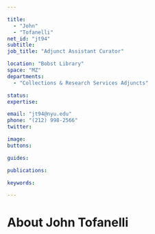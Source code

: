 ```yaml
---

title:
  - "John"
  - "Tofanelli"
net_id: "jt94"
subtitle: 
job_title: "Adjunct Assistant Curator"

location: "Bobst Library"
space: "MZ"
departments:
  - "Collections & Research Services Adjuncts"

status: 
expertise:

email: "jt94@nyu.edu"
phone: "(212) 998-2566"
twitter: 

image: 
buttons:

guides:

publications:

keywords:

---
```


# About John Tofanelli


